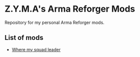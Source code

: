 # Z.Y.M.A's Arma Reforger Mods

Repository for my personal Arma Reforger mods.

## List of mods

- [Where my squad leader](addons/SquadLeadMapIconColor)